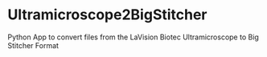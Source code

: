 # Ultramicroscope2BigStitcher
Python App to convert files from the LaVision Biotec Ultramicroscope to Big Stitcher Format
